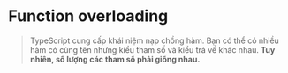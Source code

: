 # Function overloading
> TypeScript cung cấp khái niệm nạp chồng hàm. Bạn có thể có nhiều hàm có cùng tên nhưng kiểu tham số và kiểu trả về khác nhau. **Tuy nhiên, số lượng các tham số phải giống nhau.**
